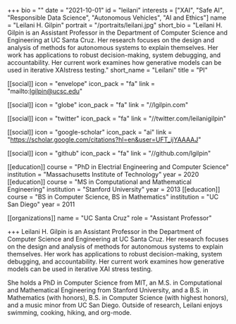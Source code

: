 +++
bio = ""
date = "2021-10-01"
id = "leilani"
interests = ["XAI", "Safe AI", "Responsible Data Science", "Autonomous Vehicles", "AI and Ethics"]
name = "Leilani H. Gilpin"
portrait = "/portraits/leilani.jpg"
short_bio = "Leilani H. Gilpin is an Assistant Professor in the Department of Computer Science and Engineering at UC Santa Cruz.  Her research focuses on the design and analysis of methods for autonomous systems to explain themselves.  Her work has applications to robust decision-making, system debugging, and accountability.  Her current work examines how generative models can be used in iterative XAIstress testing."
short_name = "Leilani"
title = "PI"

[[social]]
    icon = "envelope"
    icon_pack = "fa"
    link = "mailto:lgilpin@ucsc.edu"

[[social]]
    icon = "globe"
    icon_pack = "fa"
    link = "//lgilpin.com"

[[social]]
    icon = "twitter"
    icon_pack = "fa"
    link = "//twitter.com/leilanigilpin"

[[social]]
    icon = "google-scholar"
    icon_pack = "ai"
    link = "https://scholar.google.com/citations?hl=en&user=UFT_ijYAAAAJ"

[[social]]
    icon = "github"
    icon_pack = "fa"
    link = "//github.com/lgilpin"

[[education]]
    course = "PhD in Electrial Engineering and Computer Science"
    institution = "Massachusetts Institute of Technology"
    year = 2020
[[education]]
    course = "MS in Computational and Mathematical Engineering"
    institution = "Stanford University"
    year = 2013
[[education]]
    course = "BS in Computer Science, BS in Mathematics"
    institution = "UC San Diego"
    year = 2011
    
[[organizations]]
    name = "UC Santa Cruz"
    role = "Assistant Professor"

+++
Leilani H. Gilpin is an Assistant Professor in the Department of
Computer Science and Engineering at UC Santa Cruz.  Her research
focuses on the design and analysis of methods for autonomous systems
to explain themselves.  Her work has applications to robust
decision-making, system debugging, and accountability.  Her current
work examines how generative models can be used in iterative XAI
stress testing.

She holds a PhD in Computer Science from MIT, an M.S. in Computational
and Mathematical Engineering from Stanford University, and a B.S. in
Mathematics (with honors), B.S. in Computer Science (with highest
honors), and a music minor from UC San Diego.  Outside of research,
Leilani enjoys swimming, cooking, hiking, and org-mode.

<!-- You can write $\LaTeX$ and *Markdown* here.

# Minyae adgnoscitque fugiebat parentis ausum superos huius

## Ait erili meruisse iactatis omnibus erat

Lorem markdownum natis, ipsi ipsi aut relictus saxo comitantibus aegro amori
verba fugisse **mira mortisque leones**! Prior sui liquidissimus leve
properandum totidem studio, refert *magno*, me quibus. Sternitur discordia
summaque, si deus in undam et vulnere dirusque est felices pallam miserere
curvamine comites. Tegumenque decipit suis, poscitur una dea sumus adnuerant,
gerebat est edam plura. Armigerae Cyllenius freti vaga adeunda, rura undas,
equarum ubi non laetoque pice.

> Ultusque saltem crimine palluit virgineos deum nec pectusque oculis [que quos
> lactea](http://habenas.com/.php) quae? Animus feriendus ductae! *Theron* sua
> amans, est nulla cadavera, aquarum servavit quoque missus, hac texit videre,
> valuere est erant? -->


